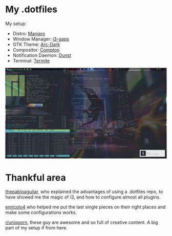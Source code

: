 # My .dotfiles

My setup:

* Distro: [Manjaro](https://manjaro.org/)
* Window Manager: [i3-gaps](https://github.com/Airblader/i3)
* GTK Theme: [Arc-Dark](https://github.com/horst3180/arc-theme)
* Compositor: [Compton](https://github.com/chjj/compton)
* Notification Daemon: [Dunst](https://dunst-project.org)
* Terminal: [Termite](https://github.com/thestinger/termite)

![Desktop](.config/desktop.png)

# Thankful area

[thepabloaguilar](https://github.com/thepabloaguilar), who explained the advantages of using a .dotfiles repo, to have showed me the magic of i3, and how to configure almost all plugins.

[enricolo4](https://github.com/enricolo4) who helped me put the last single pieces on their right places and make some configurations works.

[r/unixporn](https://www.reddit.com/r/unixporn/), these guy are awesome and so full of creative content. A big part of my setup if from here.
